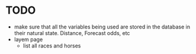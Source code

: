 TODO
====
* make sure that all the variables being used are stored in the database in
  their natural state. Distance, Forecast odds, etc
* layem page
    * list all races and horses
